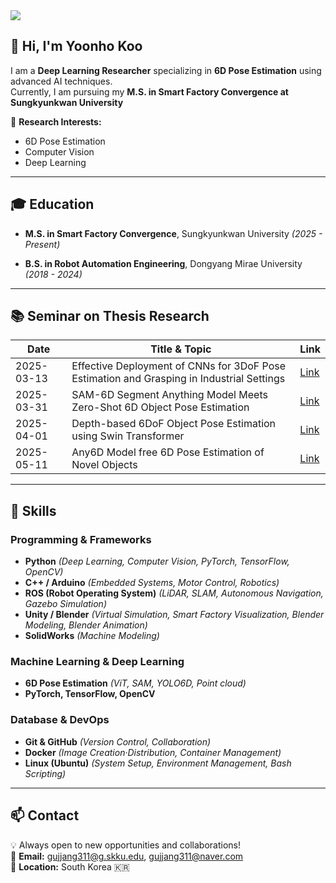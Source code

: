 <img src="https://capsule-render.vercel.app/api?type=waving&color=auto&height=300&section=header&text=🤗Hi!%20I'm%20Yoonho%20Koo&fontSize=70&fontAlign=50&fontAlignY=40" />

## 👋 Hi, I'm Yoonho Koo

I am a **Deep Learning Researcher** specializing in **6D Pose Estimation** using advanced AI techniques.  
Currently, I am pursuing my **M.S. in Smart Factory Convergence at Sungkyunkwan University**

🔬 **Research Interests:**
- 6D Pose Estimation
- Computer Vision
- Deep Learning
  
---

## 🎓 Education

- **M.S. in Smart Factory Convergence**, Sungkyunkwan University *(2025 - Present)*
  
- **B.S. in Robot Automation Engineering**, Dongyang Mirae University *(2018 - 2024)*
  
---

## 📚 Seminar on Thesis Research

| Date       | Title & Topic                                                                                         | Link  |
|------------|-------------------------------------------------------------------------------------------------------|-------|
| 2025-03-13 | Effective Deployment of CNNs for 3DoF Pose Estimation and Grasping in Industrial Settings             | [Link](https://www.youtube.com/watch?v=Xr6eF9ux5z4) |
| 2025-03-31 | SAM-6D Segment Anything Model Meets Zero-Shot 6D Object Pose Estimation                               | [Link](https://www.youtube.com/watch?v=eSFdqBNrNzU) |
| 2025-04-01 | Depth-based 6DoF Object Pose Estimation using Swin Transformer                                        | [Link](https://www.youtube.com/watch?v=T0psauag59g) |
| 2025-05-11 | Any6D Model free 6D Pose Estimation of Novel Objects                                                  | [Link](https://youtu.be/4i56bGquu9E?si=LJmBNw5eHnYaQ-Zs) |
---

## 🔧 Skills

### Programming & Frameworks
- **Python** *(Deep Learning, Computer Vision, PyTorch, TensorFlow, OpenCV)*
- **C++ / Arduino** *(Embedded Systems, Motor Control, Robotics)*
- **ROS (Robot Operating System)** *(LiDAR, SLAM, Autonomous Navigation, Gazebo Simulation)*
- **Unity / Blender** *(Virtual Simulation, Smart Factory Visualization, Blender Modeling, Blender Animation)*
- **SolidWorks** *(Machine Modeling)*

### Machine Learning & Deep Learning
- **6D Pose Estimation** *(ViT, SAM, YOLO6D, Point cloud)*
- **PyTorch, TensorFlow, OpenCV**

### Database & DevOps
- **Git & GitHub** *(Version Control, Collaboration)*
- **Docker** *(Image Creation·Distribution, Container Management)*
- **Linux (Ubuntu)** *(System Setup, Environment Management, Bash Scripting)*
  
---

  ## 📫 Contact
💡 Always open to new opportunities and collaborations!  
📧 **Email:** [gujjang311@g.skku.edu](mailto:gujjang311@g.skku.edu), [gujjang311@naver.com](mailto:gujjang311@naver.com)  
📍 **Location:** South Korea 🇰🇷
